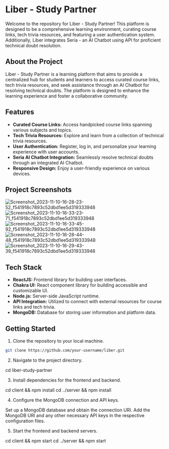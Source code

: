 # Liber - Study Partner

Welcome to the repository for Liber - Study Partner! This platform is designed to be a comprehensive learning environment, curating course links, tech trivia resources, and featuring a user authentication system. Additionally, Liber integrates Seria - an AI Chatbot using API for proficient technical doubt resolution.

## About the Project

Liber - Study Partner is a learning platform that aims to provide a centralized hub for students and learners to access curated course links, tech trivia resources, and seek assistance through an AI Chatbot for resolving technical doubts. The platform is designed to enhance the learning experience and foster a collaborative community.

## Features

- **Curated Course Links:** Access handpicked course links spanning various subjects and topics.
- **Tech Trivia Resources:** Explore and learn from a collection of technical trivia resources.
- **User Authentication:** Register, log in, and personalize your learning experience with user accounts.
- **Seria AI Chatbot Integration:** Seamlessly resolve technical doubts through an integrated AI Chatbot.
- **Responsive Design:** Enjoy a user-friendly experience on various devices.

## Project Screenshots

![Screenshot_2023-11-10-16-28-23-52_f541918c7893c52dbd1ee5d319333948](https://github.com/anushka-srivastava22/my-portfolio/assets/67271376/7f63838e-a6a2-424c-8f0d-564b2fa86ad6)
![Screenshot_2023-11-10-16-33-23-71_f541918c7893c52dbd1ee5d319333948](https://github.com/anushka-srivastava22/my-portfolio/assets/67271376/35a6286a-5eb6-4479-a766-962e5bb081bd)
![Screenshot_2023-11-10-16-33-45-92_f541918c7893c52dbd1ee5d319333948](https://github.com/anushka-srivastava22/my-portfolio/assets/67271376/b7cb4e73-fbce-4dc0-9b09-1650ed53af60)
![Screenshot_2023-11-10-16-28-44-48_f541918c7893c52dbd1ee5d319333948](https://github.com/anushka-srivastava22/my-portfolio/assets/67271376/41919442-5cf1-4120-a385-57d9900c2958)
![Screenshot_2023-11-10-16-29-43-39_f541918c7893c52dbd1ee5d319333948](https://github.com/anushka-srivastava22/my-portfolio/assets/67271376/c9da7d63-67eb-49a3-b693-aa2e52600c21)


## Tech Stack

- **ReactJS:** Frontend library for building user interfaces.
- **Chakra UI:** React component library for building accessible and customizable UI.
- **Node.js:** Server-side JavaScript runtime.
- **API Integration:** Utilized to connect with external resources for course links and tech trivia.
- **MongoDB:** Database for storing user information and platform data.

## Getting Started

1. Clone the repository to your local machine.

```bash
git clone https://github.com/your-username/liber.git
```

2. Navigate to the project directory.

  cd liber-study-partner

3. Install dependencies for the frontend and backend.

  cd client && npm install
  cd ../server && npm install

4. Configure the MongoDB connection and API keys.

  Set up a MongoDB database and obtain the connection URI.
  Add the MongoDB URI and any other necessary API keys in the respective configuration files.
  
5. Start the frontend and backend servers.

  cd client && npm start
  cd ../server && npm start
